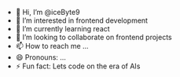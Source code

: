 - 👋 Hi, I’m @iceByte9
- 👀 I’m interested in frontend development
- 🌱 I’m currently learning react
- 💞️ I’m looking to collaborate on frontend projects
- 📫 How to reach me ...
- 😄 Pronouns: ...
- ⚡ Fun fact: Lets code on the era of AIs 

<!---
iceByte9/iceByte9 is a ✨ special ✨ repository because its `README.md` (this file) appears on your GitHub profile.
You can click the Preview link to take a look at your changes.
--->
